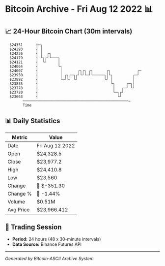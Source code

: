 # Bitcoin Archive - Fri Aug 12 2022 📊

## 📈 24-Hour Bitcoin Chart (30m intervals)

```
  $24351      ┼─┐                                              
  $24293      ┤ │                                              
  $24236      ┤ │  ┌┐                                          
  $24179      ┤ └┐┌┘└───┐                                      
  $24121      ┤  └┘     │                                      
  $24064      ┤         └┐                                     
  $24007      ┤          │       ┌┐┌┐ ┌┐      ┌┐            ┌─ 
  $23950      ┤          │ ┌┐┌─┐┌┘└┘└─┘└─────┐│└┐         ┌─┘  
  $23892      ┤          └─┘└┘ └┘            └┘ │         │    
  $23835      ┤                                 └┐     ┌─┐│    
  $23778      ┤                                  │   ┌─┘ └┘    
  $23720      ┤                                  └─┐┌┘         
  $23663      ┤                                    └┘          
        ────────────────────────────────────────────────→
        Time
```

## 📊 Daily Statistics

| Metric | Value |
|--------|-------|
| Date | Fri Aug 12 2022 |
| Open | $24,328.5 |
| Close | $23,977.2 |
| High | $24,410.8 |
| Low | $23,560 |
| Change | 🔴 $-351.30 |
| Change % | 🔴 -1.44% |
| Volume | $0.51M |
| Avg Price | $23,966.412 |

## 📅 Trading Session

- **Period:** 24 hours (48 x 30-minute intervals)
- **Data Source:** Binance Futures API

---
*Generated by Bitcoin-ASCII Archive System*
